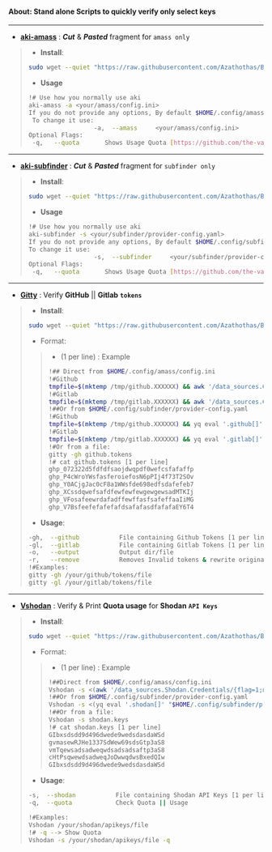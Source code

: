 #### About: Stand alone Scripts to quickly verify only select keys 
---
- [**aki-amass**](https://github.com/Azathothas/BugGPT-Tools/blob/main/aki/Scripts/aki-amass.sh) : ***Cut*** & ***Pasted*** fragment for `amass only`
> - **Install**: 
> ```bash
> sudo wget --quiet "https://raw.githubusercontent.com/Azathothas/BugGPT-Tools/main/aki/Scripts/aki-amass.sh" -O /usr/local/bin/aki-amass && sudo chmod +xwr /usr/local/bin/aki-amass
> ```
> - **Usage**
> ```bash
> !# Use how you normally use aki
> aki-amass -a <your/amass/config.ini> 
> If you do not provide any options, By default $HOME/.config/amass/config.ini will be used
>  To change it use:
>                   -a,  --amass     <your/amass/config.ini>
> Optional Flags:
>  -q,   --quota       Shows Usage Quota [https://github.com/the-valluvarsploit/APIkeyBeast] (Limited)                     
> ```
---
- [**aki-subfinder**](https://github.com/Azathothas/BugGPT-Tools/blob/main/aki/Scripts/aki-subfinder.sh) : ***Cut*** & ***Pasted*** fragment for `subfinder only`
> - **Install**: 
> ```bash
> sudo wget --quiet "https://raw.githubusercontent.com/Azathothas/BugGPT-Tools/main/aki/Scripts/aki-subfinder.sh" -O /usr/local/bin/aki-subfinder && sudo chmod +xwr /usr/local/bin/aki-subfinder
> ```
> - **Usage**
> ```bash
> !# Use how you normally use aki
> aki-subfinder -s <your/subfinder/provider-config.yaml> 
> If you do not provide any options, By default $HOME/.config/subfinder/provider-config.yaml will be used
> To change it use:
>                   -s,  --subfinder     <your/subfinder/provider-config.yaml>
> Optional Flags:
>  -q,   --quota       Shows Usage Quota [https://github.com/the-valluvarsploit/APIkeyBeast] (Limited)                  
> ```
---
- [**Gitty**](https://github.com/Azathothas/BugGPT-Tools/blob/main/aki/Scripts/gitty.sh) : Verify **GitHub** || **Gitlab** **`tokens`**
> - **Install**: 
> ```bash
> sudo wget --quiet "https://raw.githubusercontent.com/Azathothas/BugGPT-Tools/main/aki/Scripts/gitty.sh" -O /usr/local/bin/gitty && sudo chmod +xwr /usr/local/bin/gitty
> ```
> - Format:
> > - (1 per line) : Example
> > ```bash
> > !## Direct from $HOME/.config/amass/config.ini
> > !#Github
> > tmpfile=$(mktemp /tmp/github.XXXXXX) && awk '/data_sources.GitHub.accountname/{flag=1;next} /^\[/{flag=0} flag && /apikey/{print $3}' "$HOME/.config/amass/config.ini" > "$tmpfile" && gitty -gh "$tmpfile" && rm "$tmpfile"
> > !#Gitlab
> > tmpfile=$(mktemp /tmp/gitlab.XXXXXX) && awk '/data_sources.GitLab.accountname/{flag=1;next} /^\[/{flag=0} flag && /apikey/{print $3}' "$HOME/.config/amass/config.ini" > "$tmpfile" && gitty -gl "$tmpfile" && rm "$tmpfile"
> > !##Or from $HOME/.config/subfinder/provider-config.yaml
> > !#Github
> > tmpfile=$(mktemp /tmp/github.XXXXXX) && yq eval '.github[]' "$HOME/.config/subfinder/provider-config.yaml" > "$tmpfile" && gitty -gh "$tmpfile" && rm "$tmpfile"
> > !#Gitlab
> > tmpfile=$(mktemp /tmp/gitlab.XXXXXX) && yq eval '.gitlab[]' "$HOME/.config/subfinder/provider-config.yaml" > "$tmpfile" && gitty -gh "$tmpfile" && rm "$tmpfile"
> > !#Or from a file:
> > gitty -gh github.tokens
> > !# cat github.tokens [1 per line]
> > ghp_072322d5fdfdfsaojdwqpdf0wefcsfafaffp
> > ghp_P4cWroYWsfasferoiefosN6pPIj4f73T2SOv
> > ghp_Y0ACjgJac0cF8a1WWsfde698edfsdafefeb7
> > ghp_XCssdqwefsafdfewfewfewgewgewsadMTKIj
> > ghp_VFosafeewrdafadffewffasfsafeffaaIiMG
> > ghp_V7BsfeefefafefafdsafafasdfafafaEY6T4
> > ```
> - **Usage**: 
> ```bash
> -gh,  --github           File containing Github Tokens [1 per line]
> -gl,  --gitlab           File containing Gitlab Tokens [1 per line]
> -o,   --output           Output dir/file
> -r,   --remove           Removes Invalid tokens & rewrite original
> !#Examples: 
>gitty -gh /your/github/tokens/file
>gitty -gl /your/gitlab/tokens/file
>```
---
- [**Vshodan**](https://github.com/Azathothas/BugGPT-Tools/blob/main/aki/Scripts/vshodan.sh) : Verify & Print **Quota usage** for **Shodan** **`API Keys`**
> - **Install**: 
> ```bash
> sudo wget --quiet "https://raw.githubusercontent.com/Azathothas/BugGPT-Tools/main/aki/Scripts/vshodan.sh" -O /usr/local/bin/Vshodan && sudo chmod +xwr /usr/local/bin/Vshodan
> ```
> - Format:
> > - (1 per line) : Example
> > ```bash
> > !##Direct from $HOME/.config/amass/config.ini
> > Vshodan -s <(awk '/data_sources.Shodan.Credentials/{flag=1;next} /^\[/{flag=0} flag && /apikey/{print $3}' "$HOME/.config/amass/config.ini")
> > !##Or from $HOME/.config/subfinder/provider-config.yaml
> > Vshodan -s <(yq eval '.shodan[]' "$HOME/.config/subfinder/provider-config.yaml")
> > !##Or from a file:
> > Vshodan -s shodan.keys
> > !# cat shodan.keys [1 per line]
> > GIbxsdsdd9d496dwede9wedsdasdaWSd
> > gvmasewRJHe1337SdWew69sdsGtp3aS8
> > vmTqewsadsadweqwdsadsadsaftp3aS8
> > cHtPsqwewdsadweqJoDwwqdwsBxedQIw
> > GIbxsdsdd9d496dwede9wedsdasdaWSd
> > ```
> - **Usage**: 
> ```bash
> -s,  --shodan           File containing Shodan API Keys [1 per line]
> -q,  --quota            Check Quota || Usage
>
> !#Examples:
> Vshodan /your/shodan/apikeys/file
> !# -q --> Show Quota
> Vshodan -s /your/shodan/apikeys/file -q
>```
